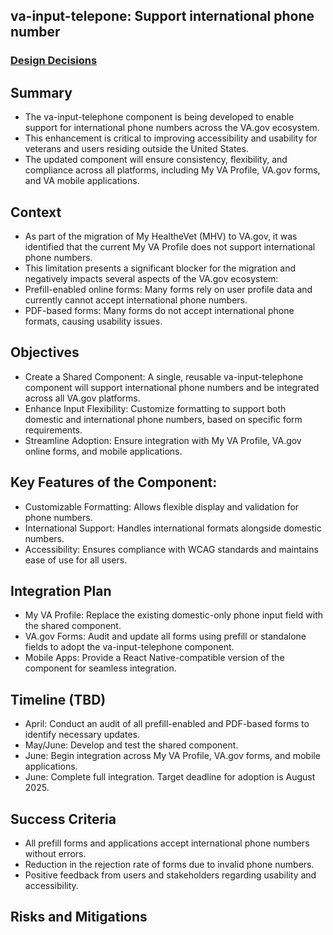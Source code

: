 ## va-input-telepone: Support international phone number 

### [Design Decisions](https://github.com/department-of-veterans-affairs/va.gov-team/blob/master/products/design-system-forms-library/products/components/va-input-telephone/design-decisions.md)

## Summary
- The va-input-telephone component is being developed to enable support for international phone numbers across the VA.gov ecosystem.
- This enhancement is critical to improving accessibility and usability for veterans and users residing outside the United States.
- The updated component will ensure consistency, flexibility, and compliance across all platforms, including My VA Profile, VA.gov forms, and VA mobile applications.
  
## Context
- As part of the migration of My HealtheVet (MHV) to VA.gov, it was identified that the current My VA Profile does not support international phone numbers.
- This limitation presents a significant blocker for the migration and negatively impacts several aspects of the VA.gov ecosystem:
- Prefill-enabled online forms: Many forms rely on user profile data and currently cannot accept international phone numbers.
- PDF-based forms: Many forms do not accept international phone formats, causing usability issues.

## Objectives
- Create a Shared Component: A single, reusable va-input-telephone component will support international phone numbers and be integrated across all VA.gov platforms.
- Enhance Input Flexibility: Customize formatting to support both domestic and international phone numbers, based on specific form requirements.
- Streamline Adoption: Ensure integration with My VA Profile, VA.gov online forms, and mobile applications.

## Key Features of the Component:
- Customizable Formatting: Allows flexible display and validation for phone numbers.
- International Support: Handles international formats alongside domestic numbers.
- Accessibility: Ensures compliance with WCAG standards and maintains ease of use for all users.

## Integration Plan
- My VA Profile: Replace the existing domestic-only phone input field with the shared component.
- VA.gov Forms: Audit and update all forms using prefill or standalone fields to adopt the va-input-telephone component.
- Mobile Apps: Provide a React Native-compatible version of the component for seamless integration.

## Timeline (TBD)
- April: Conduct an audit of all prefill-enabled and PDF-based forms to identify necessary updates.
- May/June:  Develop and test the shared component.
- June:  Begin integration across My VA Profile, VA.gov forms, and mobile applications.
- June: Complete full integration. Target deadline for adoption is August 2025.


## Success Criteria
- All prefill forms and applications accept international phone numbers without errors.
- Reduction in the rejection rate of forms due to invalid phone numbers.
- Positive feedback from users and stakeholders regarding usability and accessibility.

## Risks and Mitigations

